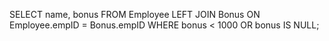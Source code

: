 SELECT
    name,
    bonus
FROM
    Employee
LEFT JOIN
    Bonus ON Employee.empID = Bonus.empID
WHERE bonus < 1000 OR bonus IS NULL;
